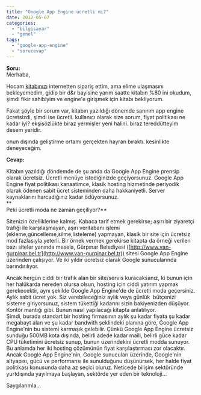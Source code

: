 ```yaml
---
title: "Google App Engine ücretli mi?"
date: 2012-05-07
categories: 
  - "bilgisayar"
  - "genel"
tags: 
  - "google-app-engine"
  - "sorucevap"
---
```


**Soru:**  
Merhaba,  
  
Hocam [kitabınızı](http://www.idefix.com/kitap/google-app-engine-suat-atan/tanim.asp?sid=U8ZY2WW6L40VU9EM0U7H) internetten sipariş ettim, ama elime ulaşmasını bekleyemedim, gidip bir d&r bayisine yarım saatte kitabın %80 ini okudum, şimdi fikir sahibiyim ve engine'e girişmek için kitabı bekliyorum.  
  
Fakat şöyle bir sorum var, kitabın yazıldığı dönemde sanırım app engine ücretsizdi, şimdi ise ücretli. kullanıcı olarak size sorum, fiyat politikası ne kadar iyi? ekşisözlükte biraz yermişler yeni halini. biraz tereddütteyim desem yeridir.  
  
onun dışında geliştirme ortamı gerçekten hayran bıraktı. kesinlikte deneyeceğim.  
  
**Cevap:**  
  
Kitabın yazıldığı döndemde de şu anda da Google App Engine prensip olarak ücretsiz. Ücretli menüye istediğinizde geçiyorsunuz. Google App Engine fiyat politikası kanaatimce, klasik hosting hizmetinde periyodik olarak ödenen sabit ücret sisteminden daha hakkaniyetli. Server kaynaklarını harcadığınız kadar ödüyorsunuz.  
**  
Peki ücretli moda ne zaman geçiliyor?**  
  
Sitenizin özelliklerine kalmış. Kabaca tarif etmek gerekirse; aşırı bir ziyaretçi trafiği ile karşılaşmayan, aşırı veritabanı işlemi (ekleme,güncelleme,silme,listeleme) yapmayan, klasik bir site için ücretsiz mod fazlasıyla yeterli. Bir örnek vermek gerekirse kitapta da örneği verilen bazı siteler yanında mesela, Gürpınar Belediyesi ([http://www.van-gurpinar.bel.tr](http://www.van-gurpinar.bel.tr)) sitesi Google App Engine üzerinden çalışıyor. Ve iki yıldır ücretsiz olarak Google sunucularında barındırılıyor.  
  
Ancak hergün ciddi bir trafik alan bir site/servis kuracaksanız, ki bunun için her halükarda nereden olursa olsun, hosting için ciddi yatırım yapmak gerekecektir, aynı şekilde Google App Engine'de de ücretli moda geçersiniz. Aylık sabit ücret yok. Siz verebileceğiniz aylık veya günlük  bütçenizi sisteme giriyorsunuz, sistem tükettiği kadarını sizin bakiyenizden düşüyor. Kontör mantığı gibi. Bunun nasıl yapılacağı kitapta anlatılıyor.  
Şimdi, burada standart bir hosting firmasının aylık şu kadar fiyata şu kadar megabayt alan ve şu kadar bandwith şeklindeki planına göre, Google App Engine'nin bu sistemi karmaşık gelebilir. Çünkü Google App Engine ücretsiz sunduğu 500MB kota dışında, belirli adede kadar maili, belirli güce kadar CPU tüketimini ücretsiz sunup, bunun üzerindekini ücretli modda sunuyor. Bu anlamda her iki hosting çözümünün fiyat karşılaştırması zor olacaktır. Ancak Google App Engine'nin, Google sunucuları üzerinde, Google'nin altyapısı, gücü ve performansı ile sunulduğunu düşünürsek, her halde fiyat politikası konusunda daha az seçici oluruz. Neticede bilişim sektöründe yurtdışında yayılmaya başlayan, sektörde yer eden bir teknoloji…  
  
Saygılarımla…
